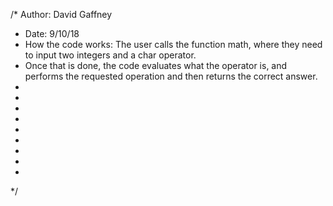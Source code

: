 /* Author: David Gaffney
* Date: 9/10/18
* How the code works: The user calls the function math, where they need to input two integers and a char operator. 
* Once that is done, the code evaluates what the operator is, and performs the requested operation and then returns the correct answer.
*
*
*
*
*
*
*
*
*
*/
